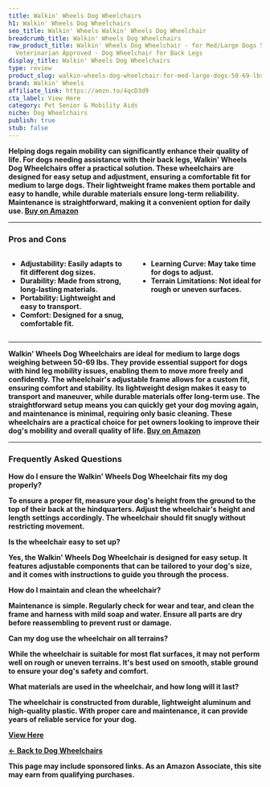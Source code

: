 ```yaml
---
title: Walkin' Wheels Dog Wheelchairs
h1: Walkin' Wheels Dog Wheelchairs
seo_title: Walkin' Wheels Walkin' Wheels Dog Wheelchair
breadcrumb_title: Walkin' Wheels Dog Wheelchairs
raw_product_title: Walkin' Wheels Dog Wheelchair - for Med/Large Dogs 50-69 lbs -
  Veterinarian Approved - Dog Wheelchair for Back Legs
display_title: Walkin' Wheels Dog Wheelchairs
type: review
product_slug: walkin-wheels-dog-wheelchair-for-med-large-dogs-50-69-lbs-veterinarian-9328eca6
brand: Walkin' Wheels
affiliate_link: https://amzn.to/4qcD3d9
cta_label: View Here
category: Pet Senior & Mobility Aids
niche: Dog Wheelchairs
publish: true
stub: false
---
```


<div id="intro" class="full-width">
  <p><strong>Helping dogs regain mobility can significantly enhance their quality of life. For dogs needing assistance with their back legs, Walkin' Wheels Dog Wheelchairs offer a practical solution. These wheelchairs are designed for easy setup and adjustment, ensuring a comfortable fit for medium to large dogs. Their lightweight frame makes them portable and easy to handle, while durable materials ensure long-term reliability. Maintenance is straightforward, making it a convenient option for daily use. <a href="https://amzn.to/4qcD3d9" rel="nofollow sponsored noopener" target="_blank"><strong>Buy on Amazon</strong></a></p>
</div>

<hr />
<h3 id="pros-cons">Pros and Cons</h3>
<div class="pc-grid" style="display:grid;grid-template-columns:1fr 1fr;gap:16px;">
  <ul>
    <li><strong>Adjustability:</strong> Easily adapts to fit different dog sizes.</li>
    <li><strong>Durability:</strong> Made from strong, long-lasting materials.</li>
    <li><strong>Portability:</strong> Lightweight and easy to transport.</li>
    <li><strong>Comfort:</strong> Designed for a snug, comfortable fit.</li>
  </ul>
  <ul>
    <li><strong>Learning Curve:</strong> May take time for dogs to adjust.</li>
    <li><strong>Terrain Limitations:</strong> Not ideal for rough or uneven surfaces.</li>
  </ul>
</div>
<hr />

<div class="full-width">
  <p>Walkin' Wheels Dog Wheelchairs are ideal for medium to large dogs weighing between 50-69 lbs. They provide essential support for dogs with hind leg mobility issues, enabling them to move more freely and confidently. The wheelchair's adjustable frame allows for a custom fit, ensuring comfort and stability. Its lightweight design makes it easy to transport and maneuver, while durable materials offer long-term use. The straightforward setup means you can quickly get your dog moving again, and maintenance is minimal, requiring only basic cleaning. These wheelchairs are a practical choice for pet owners looking to improve their dog's mobility and overall quality of life. <a href="https://amzn.to/4qcD3d9" rel="nofollow sponsored noopener" target="_blank"><strong>Buy on Amazon</strong></a></p>
</div>

<hr />
<h3 id="faqs">Frequently Asked Questions</h3>

<p><strong>How do I ensure the Walkin' Wheels Dog Wheelchair fits my dog properly?</strong></p>
<p>To ensure a proper fit, measure your dog's height from the ground to the top of their back at the hindquarters. Adjust the wheelchair's height and length settings accordingly. The wheelchair should fit snugly without restricting movement.</p>

<p><strong>Is the wheelchair easy to set up?</strong></p>
<p>Yes, the Walkin' Wheels Dog Wheelchair is designed for easy setup. It features adjustable components that can be tailored to your dog's size, and it comes with instructions to guide you through the process.</p>

<p><strong>How do I maintain and clean the wheelchair?</strong></p>
<p>Maintenance is simple. Regularly check for wear and tear, and clean the frame and harness with mild soap and water. Ensure all parts are dry before reassembling to prevent rust or damage.</p>

<p><strong>Can my dog use the wheelchair on all terrains?</strong></p>
<p>While the wheelchair is suitable for most flat surfaces, it may not perform well on rough or uneven terrains. It's best used on smooth, stable ground to ensure your dog's safety and comfort.</p>

<p><strong>What materials are used in the wheelchair, and how long will it last?</strong></p>
<p>The wheelchair is constructed from durable, lightweight aluminum and high-quality plastic. With proper care and maintenance, it can provide years of reliable service for your dog.</p>
<p><a class="btn" href="https://amzn.to/4qcD3d9" target="_blank" rel="nofollow sponsored noopener">View Here</a></p>
<p><a href="/roundups/pet-senior-mobility-aids/dog-wheelchairs/">← Back to Dog Wheelchairs</a></p>
<aside class="disclosure">This page may include sponsored links. As an Amazon Associate, this site may earn from qualifying purchases.</aside>
